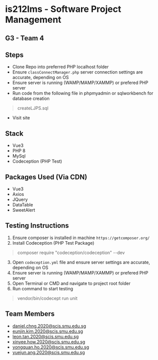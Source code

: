 # is212lms - Software Project Management
## G3 - Team 4

## Steps
- Clone Repo into preferred PHP localhost folder
- Ensure `classConnectManager.php` server connection settings are accurate, depending on OS
- Ensure server is running (WAMP/MAMP/XAMMP) or prefered PHP server
- Run code from the following file in phpmyadmin or sqlworkbench for database creation
> createLJPS.sql
- Visit site

## Stack
- Vue3
- PHP 8
- MySql
- Codeception (PHP Test)

## Packages Used (Via CDN)
- Vue3
- Axios
- JQuery
- DataTable
- SweetAlert

## Testing Instructions
1. Ensure composer is installed in machine `https://getcomposer.org/`
2. Install Codeception (PHP Test Package)  
> composer require "codeception/codeception" --dev
3. Open `codeception.yml` file and ensure server settings are accurate, depending on OS
4. Ensure server is running (WAMP/MAMP/XAMMP) or prefered PHP server
5. Open Terminal or CMD and navigate to project root folder
6. Run command to start testing
> vendor/bin/codecept run unit

## Team Members
- daniel.chng.2020@scis.smu.edu.sg
- eunjin.kim.2020@scis.smu.edu.sg
- leon.tan.2020@scis.smu.edu.sg
- xinyee.how.2020@scis.smu.edu.sg
- yongquan.ho.2020@scis.smu.edu.sg
- yuejun.ang.2020@scis.smu.edu.sg
